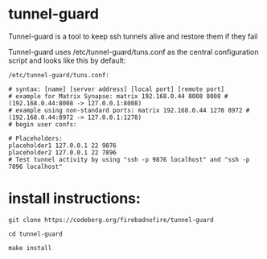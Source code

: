 # tunnel-guard

Tunnel-guard is a tool to keep ssh tunnels alive and restore them if they fail

Tunnel-guard uses /etc/tunnel-guard/tuns.conf as the central configuration script and looks like this by default:

`/etc/tunnel-guard/tuns.conf:`
```
# syntax: [name] [server address] [local port] [remote port]
# example for Matrix Synapse: matrix 192.168.0.44 8008 8008 # (192.168.0.44:8008 -> 127.0.0.1:8008)
# example using non-standard ports: matrix 192.168.0.44 1278 8972 # (192.168.0.44:8972 -> 127.0.0.1:1278)
# begin user confs:

# Placeholders:
placeholder1 127.0.0.1 22 9876
placeholder2 127.0.0.1 22 7896
# Test tunnel activity by using "ssh -p 9876 localhost" and "ssh -p 7896 localhost"
```

# install instructions:

`git clone https://codeberg.org/firebadnofire/tunnel-guard`

`cd tunnel-guard`

`make install`
